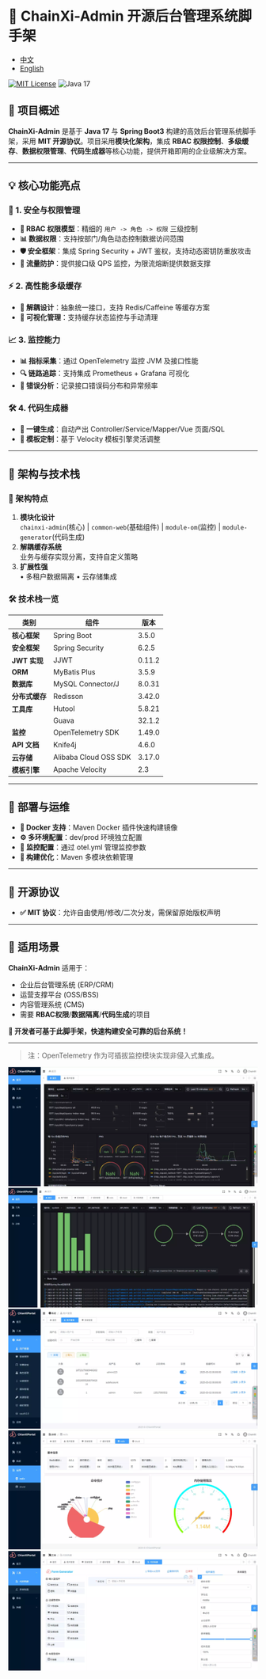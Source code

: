 # 🔗 ChainXi-Admin 开源后台管理系统脚手架

- [中文](/README.md)
- [English](/README_en.md)

[![MIT License](https://img.shields.io/badge/License-MIT-green.svg)](https://opensource.org/licenses/MIT)
![Java 17](https://img.shields.io/badge/Java-17-blue)
## 🚀 项目概述
**ChainXi-Admin** 是基于 **Java 17** 与 **Spring Boot3** 构建的高效后台管理系统脚手架，采用 **MIT 开源协议**。项目采用**模块化架构**，集成 **RBAC 权限控制**、**多级缓存**、**数据权限管理**、**代码生成器**等核心功能，提供开箱即用的企业级解决方案。

---

## 💡 核心功能亮点

### 🔐 1. 安全与权限管理
*   **🧩 RBAC 权限模型**：精细的 `用户 -> 角色 -> 权限` 三级控制
*   **📊 数据权限**：支持按部门/角色动态控制数据访问范围
*   **🛡️ 安全框架**：集成 Spring Security + JWT 鉴权，支持动态密钥防重放攻击
*   **🚦 流量防护**：提供接口级 QPS 监控，为限流熔断提供数据支撑

### ⚡ 2. 高性能多级缓存
*   **🧱 解耦设计**：抽象统一接口，支持 Redis/Caffeine 等缓存方案
*   **👀 可视化管理**：支持缓存状态监控与手动清理

### 📈 3. 监控能力
*   **📊 指标采集**：通过 OpenTelemetry 监控 JVM 及接口性能
*   **🔍 链路追踪**：支持集成 Prometheus + Grafana 可视化
*   **📝 错误分析**：记录接口错误码分布和异常频率

### 🛠️ 4. 代码生成器
*   **🚀 一键生成**：自动产出 Controller/Service/Mapper/Vue 页面/SQL
*   **🎨 模板定制**：基于 Velocity 模板引擎灵活调整

---

## 🧩 架构与技术栈

### 🔧 架构特点
1.  **模块化设计**  
    `chainxi-admin`(核心) | `common-web`(基础组件) | `module-om`(监控) | `module-generator`(代码生成)
2.  **解耦缓存系统**  
    业务与缓存实现分离，支持自定义策略
3.  **扩展性强**  
    • 多租户数据隔离 • 云存储集成

### 🛠️ 技术栈一览
| 类别         | 组件                    | 版本     |
|------------|-----------------------|--------|
| **核心框架**   | Spring Boot           | 3.5.0  |
| **安全框架**   | Spring Security       | 6.2.5  |
| **JWT 实现** | JJWT                  | 0.11.2 |
| **ORM**    | MyBatis Plus          | 3.5.9  |
| **数据库**    | MySQL Connector/J     | 8.0.31 |
| **分布式缓存**  | Redisson              | 3.42.0 |
| **工具库**    | Hutool                | 5.8.21 |
|            | Guava                 | 32.1.2 |
| **监控**     | OpenTelemetry SDK     | 1.49.0 |
| **API 文档** | Knife4j               | 4.6.0  |
| **云存储**    | Alibaba Cloud OSS SDK | 3.17.0 |
| **模板引擎**   | Apache Velocity       | 2.3    |

---

## 🚢 部署与运维
*   **🐳 Docker 支持**：Maven Docker 插件快速构建镜像
*   **⚙️ 多环境配置**：dev/prod 环境独立配置
*   **🔧 监控配置**：通过 otel.yml 管理监控参数
*   **🧱 构建优化**：Maven 多模块依赖管理

---

## 📜 开源协议
*   **✅ MIT 协议**：允许自由使用/修改/二次分发，需保留原始版权声明

---

## 🎯 适用场景
**ChainXi-Admin** 适用于：
- 企业后台管理系统 (ERP/CRM)
- 运营支撑平台 (OSS/BSS)
- 内容管理系统 (CMS)
- 需要 **RBAC权限**/**数据隔离**/**代码生成**的项目

**🌟 开发者可基于此脚手架，快速构建安全可靠的后台系统！**

---

> 注：OpenTelemetry 作为可插拔监控模块实现非侵入式集成。

![preview_0](/image/preview_0.webp)
![preview_0](/image/preview_4.webp)
![preview_1](/image/preview_1.webp)
![preview_2](/image/preview_2.webp)
![preview_3](/image/preview_3.webp)